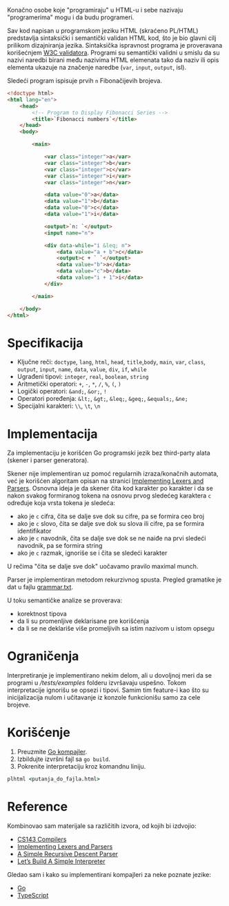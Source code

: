 Konačno osobe koje "programiraju" u HTML-u i sebe nazivaju "programerima" mogu i da budu programeri.

Sav kod napisan u programskom jeziku HTML (skraćeno PL/HTML) predstavlja sintaksički i semantički validan HTML kod,
što je bio glavni cilj prilikom dizajniranja jezika. Sintaksička ispravnost programa je proveravana korišećnjem
[W3C validatora](https://validator.w3.org/#validate-by-input). Programi su semantički validni u smislu da su nazivi
naredbi birani među nazivima HTML elemenata tako da naziv ili opis elementa ukazuje na značenje naredbe
(`var`, `input`, `output`, isl).

Sledeći program ispisuje prvih `n` Fibonačijevih brojeva.

```html
<!doctype html>
<html lang="en">
    <head>
        <!-- Program to Display Fibonacci Series -->
        <title>`Fibonacci numbers`</title>
    </head>
    <body>

        <main>

            <var class="integer">a</var>
            <var class="integer">b</var>
            <var class="integer">c</var>
            <var class="integer">i</var>
            <var class="integer">n</var>

            <data value="0">a</data>
            <data value="1">b</data>
            <data value="0">c</data>
            <data value="1">i</data>

            <output>`n: `</output>
            <input name="n">

            <div data-while="i &leq; n">
                <data value="a + b">c</data>
                <output>c + ` `</output>
                <data value="b">a</data>
                <data value="c">b</data>
                <data value="i + 1">i</data>
            </div>

        </main>

    </body>
</html>
```

# Specifikacija

  * Ključne reči: `doctype`, `lang`, `html`, `head`, `title`,`body`, `main`, `var`, `class`, `output`, `input`, `name`, `data`, `value`, `div`, `if`, `while`
  * Ugrađeni tipovi: `integer`, `real`, `boolean`, `string`
  * Aritmetički operatori: `+`, `-`, `*`, `/`, `%`, `(`, `)`
  * Logički operatori: `&and;`, `&or;`, `!`
  * Operatori poređenja: `&lt;`, `&gt;`, `&leq;`, `&geq;`, `&equals;`, `&ne;`
  * Specijalni karakteri: `\\`, `\t`, `\n`

# Implementacija
Za implementaciju je korišćen Go programski jezik bez third-party alata (skener i parser generatora).

Skener nije implementiran uz pomoć regularnih izraza/konačnih automata, već je korišćen algoritam opisan na stranici
[Implementing Lexers and Parsers](http://www.cse.chalmers.se/edu/year/2015/course/DAT150/lectures/proglang-04.html).
Osnovna ideja je da skener čita kod karakter po karakter i da se nakon svakog formiranog tokena na osnovu prvog sledećeg
karaktera `c` određuje koja vrsta tokena je sledeća:

  - ako je `c` cifra, čita se dalje sve dok su cifre, pa se formira ceo broj
  - ako je `c` slovo, čita se dalje sve dok su slova ili cifre, pa se formira identifikator
  - ako je `c` navodnik, čita se dalje sve dok se ne naiđe na prvi sledeći navodnik, pa se formira string
  - ako je `c` razmak, ignoriše se i čita se sledeći karakter

U rečima "čita se dalje sve dok" uočavamo pravilo maximal munch.

Parser je implementiran metodom rekurzivnog spusta. Pregled gramatike je dat u fajlu [grammar.txt](grammar.txt).

U toku semantičke analize se proverava:
  - korektnost tipova
  - da li su promenljive deklarisane pre korišćenja
  - da li se ne deklariše više promeljivih sa istim nazivom u istom opsegu

# Ograničenja
Interpretiranje je implementirano nekim delom, ali u dovoljnoj meri da se programi u */tests/examples* folderu izvršavaju
uspešno. Tokom interpretacije ignorišu se opsezi i tipovi. Samim tim feature-i kao što su inicijalizacija nulom i
učitavanje iz konzole funkcionišu samo za cele brojeve.

# Korišćenje
  1. Preuzmite [Go kompajler](https://golang.org/dl/).
  2. Izbildujte izvršni fajl sa `go build`.
  3. Pokrenite interpretaciju kroz komandnu liniju.

```bat
plhtml <putanja_do_fajla.html>
```

# Reference
Kombinovao sam materijale sa različitih izvora, od kojih bi izdvojio:
  - [CS143 Compilers](https://web.stanford.edu/class/archive/cs/cs143/cs143.1128/)
  - [Implementing Lexers and Parsers](http://www.cse.chalmers.se/edu/year/2015/course/DAT150/lectures/proglang-04.html)
  - [A Simple Recursive Descent Parser](http://math.hws.edu/javanotes/c9/s5.html)
  - [Let’s Build A Simple Interpreter](https://ruslanspivak.com/lsbasi-part1/)

Gledao sam i kako su implementirani kompajleri za neke poznate jezike:
  - [Go](https://github.com/golang/go/blob/master/src/go)
  - [TypeScript](https://github.com/microsoft/TypeScript/tree/master/src/compiler)
